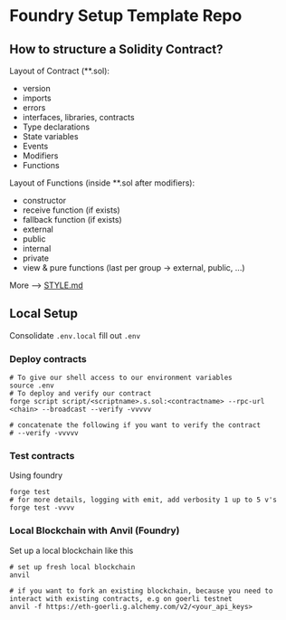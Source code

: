 # Foundry Setup Template Repo

## How to structure a Solidity Contract?

Layout of Contract (\*\*.sol):

- version
- imports
- errors
- interfaces, libraries, contracts
- Type declarations
- State variables
- Events
- Modifiers
- Functions

Layout of Functions (inside \*\*.sol after modifiers):

- constructor
- receive function (if exists)
- fallback function (if exists)
- external
- public
- internal
- private
- view & pure functions (last per group -> external, public, ...)

More --> [STYLE.md](./STYLE.md)

## Local Setup

Consolidate `.env.local` fill out `.env`

### Deploy contracts

```shell
# To give our shell access to our environment variables
source .env
# To deploy and verify our contract
forge script script/<scriptname>.s.sol:<contractname> --rpc-url <chain> --broadcast --verify -vvvvv

# concatenate the following if you want to verify the contract
# --verify -vvvvv

```

### Test contracts

Using foundry

```shell
forge test
# for more details, logging with emit, add verbosity 1 up to 5 v's
forge test -vvvv
```

### Local Blockchain with Anvil (Foundry)

Set up a local blockchain like this

```shell
# set up fresh local blockchain
anvil

# if you want to fork an existing blockchain, because you need to interact with existing contracts, e.g on goerli testnet
anvil -f https://eth-goerli.g.alchemy.com/v2/<your_api_keys>
```
